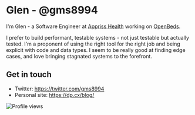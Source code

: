 # Glen - @gms8994

I'm Glen - a Software Engineer at [Appriss Health](https://apprisshealth.com) working on [OpenBeds](https://www.openbeds.net).

I prefer to build performant, testable systems - not just testable but actually tested. I'm a proponent of using the right tool for the right job and being explicit with code and data types. I seem to be really good at finding edge cases, and love bringing stagnated systems to the forefront.

## Get in touch
- Twitter: https://twitter.com/gms8994
- Personal site: https://dp.cx/blog/

![Profile views](https://www.dp.cx/counter.svg)
